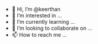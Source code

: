 - 👋 Hi, I’m @keerthan 
- 👀 I’m interested in ...
- 🌱 I’m currently learning ...
- 💞️ I’m looking to collaborate on ...
- 📫 How to reach me ...

<!---
r18keer/r18keer is a ✨ special ✨ repository because its `README.md` (this file) appears on your GitHub profile.
You can click the Preview link to take a look at your changes.
--->
